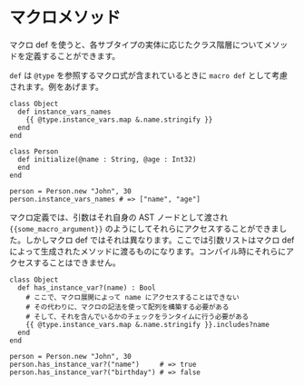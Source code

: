 # マクロメソッド

マクロ def を使うと、各サブタイプの実体に応じたクラス階層についてメソッドを定義することができます。

`def` は `@type` を参照するマクロ式が含まれているときに `macro def` として考慮されます。例をあげます。

```crystal
class Object
  def instance_vars_names
    {{ @type.instance_vars.map &.name.stringify }}
  end
end

class Person
  def initialize(@name : String, @age : Int32)
  end
end

person = Person.new "John", 30
person.instance_vars_names # => ["name", "age"]
```

マクロ定義では、引数はそれ自身の AST ノードとして渡され `{{some_macro_argument}}` のようにしてそれらにアクセスすることができました。しかしマクロ def ではそれは異なります。ここでは引数リストはマクロ def によって生成されたメソッドに渡るものになります。コンパイル時にそれらにアクセスすることはできません。

```crystal
class Object
  def has_instance_var?(name) : Bool
    # ここで、マクロ展開によって name にアクセスすることはできない
    # その代わりに、マクロの記法を使って配列を構築する必要がある
    # そして、それを含んでいるかのチェックをランタイムに行う必要がある
    {{ @type.instance_vars.map &.name.stringify }}.includes?name
  end
end

person = Person.new "John", 30
person.has_instance_var?("name")     # => true
person.has_instance_var?("birthday") # => false
```
